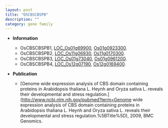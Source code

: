 ```yaml
---
layout: post
title: "OSCBSCBSPB"
description: ""
category: gene family
---
```


* **Information**  
    + OsCBSCBSPB1, [LOC_Os01g69900](http://rice.uga.edu/cgi-bin/ORF_infopage.cgi?orf=LOC_Os01g69900), [Os01g0923300](https://rapdb.dna.affrc.go.jp/locus/?name=Os01g0923300).
    + OsCBSCBSPB2, [LOC_Os11g06930](http://rice.uga.edu/cgi-bin/ORF_infopage.cgi?orf=LOC_Os11g06930), [Os11g0170300](https://rapdb.dna.affrc.go.jp/locus/?name=Os11g0170300).
    + OsCBSCBSPB3, [LOC_Os01g73040](http://rice.uga.edu/cgi-bin/ORF_infopage.cgi?orf=LOC_Os01g73040), [Os01g0961200](https://rapdb.dna.affrc.go.jp/locus/?name=Os01g0961200).
    + OsCBSCBSPB4, [LOC_Os12g07190](http://rice.uga.edu/cgi-bin/ORF_infopage.cgi?orf=LOC_Os12g07190), [Os12g0169400](https://rapdb.dna.affrc.go.jp/locus/?name=Os12g0169400).

* **Publication**  
    + [Genome wide expression analysis of CBS domain containing proteins in Arabidopsis thaliana L. Heynh and Oryza sativa L. reveals their developmental and stress regulation.](http://www.ncbi.nlm.nih.gov/pubmed?term=Genome wide expression analysis of CBS domain containing proteins in Arabidopsis thaliana L. Heynh and Oryza sativa L. reveals their developmental and stress regulation.%5BTitle%5D), 2009, BMC Genomics.


